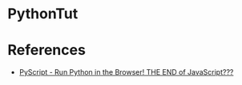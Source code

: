 # PythonTut

# References    
* [PyScript - Run Python in the Browser! THE END of JavaScript???](https://www.youtube.com/watch?v=du8vQC44PC4&t=66s)     
